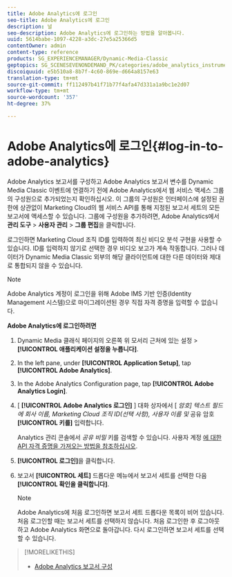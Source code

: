 ```yaml
---
title: Adobe Analytics에 로그인
seo-title: Adobe Analytics에 로그인
description: 널
seo-description: Adobe Analytics에 로그인하는 방법을 알아봅니다.
uuid: 5614babe-1097-4228-a3dc-27e5a25366d5
contentOwner: admin
content-type: reference
products: SG_EXPERIENCEMANAGER/Dynamic-Media-Classic
geptopics: SG_SCENESEVENONDEMAND_PK/categories/adobe_analytics_instrumentation_kit
discoiquuid: e5b510a8-8b7f-4c60-869e-d664a8157e63
translation-type: tm+mt
source-git-commit: ff112497b41f71b77f4afa47d331a1a9bc1e2d07
workflow-type: tm+mt
source-wordcount: '357'
ht-degree: 37%

---
```



# Adobe Analytics에 로그인{#log-in-to-adobe-analytics}

Adobe Analytics 보고서를 구성하고 Adobe Analytics 보고서 변수를 Dynamic Media Classic 이벤트에 연결하기 전에 Adobe Analytics에서 웹 서비스 액세스 그룹의 구성원으로 추가되었는지 확인하십시오. 이 그룹의 구성원은 인터페이스에 설정된 권한에 상관없이 Marketing Cloud의 웹 서비스 API를 통해 지정된 보고서 세트의 모든 보고서에 액세스할 수 있습니다. 그룹에 구성원을 추가하려면, Adobe Analytics에서 **관리 도구** > **사용자 관리** > **그룹 편집**&#x200B;을 클릭합니다.

로그인하면 Marketing Cloud 조직 ID를 입력하여 최신 비디오 분석 구현을 사용할 수 있습니다. ID를 입력하지 않기로 선택한 경우 비디오 보고가 계속 작동합니다. 그러나 데이터가 Dynamic Media Classic 외부의 해당 클라이언트에 대한 다른 데이터와 제대로 통합되지 않을 수 있습니다.

>[!NOTE]
>
>Adobe Analytics 계정이 로그인을 위해 Adobe IMS 기반 인증(Identity Management 시스템)으로 마이그레이션된 경우 직접 자격 증명을 입력할 수 없습니다.

**Adobe Analytics에 로그인하려면**

1. Dynamic Media 클래식 페이지의 오른쪽 위 모서리 근처에 있는 설정 > **[!UICONTROL 애플리케이션 설정을 누릅니다]**.
1. In the left pane, under **[!UICONTROL Application Setup]**, tap **[!UICONTROL Adobe Analytics]**.
1. In the Adobe Analytics Configuration page, tap **[!UICONTROL Adobe Analytics Login]**.
1. [ **[!UICONTROL Adobe Analytics 로그인]** ] 대화 상자에서 [ *암호] 텍스트 필드에 회사 이름, Marketing Cloud 조직 ID(선택 사항), 사용자 이름 및* 공유 암호 **[!UICONTROL 키를]** 입력합니다.

   Analytics 관리 콘솔에서 *공유 비밀* 키를 검색할 수 있습니다. 사용자 계정 [에 대한 API 자격 증명을 가져오는 방법을 참조하십시오](https://helpx.adobe.com/analytics/kb/how-to-get-api-credentials-for-user-accounts-.html).

1. **[!UICONTROL 로그인]**&#x200B;을 클릭합니다.
1. 보고서 **[!UICONTROL 세트]** 드롭다운 메뉴에서 보고서 세트를 선택한 다음 **[!UICONTROL 확인을 클릭합니다]**.

   >[!NOTE]
   >
   >Adobe Analytics에 처음 로그인하면 보고서 세트 드롭다운 목록이 비어 있습니다. 처음 로그인할 때는 보고서 세트를 선택하지 않습니다. 처음 로그인한 후 로그아웃하고 Adobe Analytics 화면으로 돌아갑니다. 다시 로그인하면 보고서 세트를 선택할 수 있습니다.

>[!MORELIKETHIS]
>
>* [Adobe Analytics 보고서 구성](configuring-analytics-reports.md#configuring_adobe_analytics_reports)


